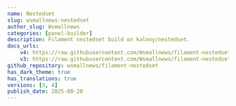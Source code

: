 ```yaml
---
name: Nestedset
slug: wsmallnews-nestedset
author_slug: Wsmallnews
categories: [panel-builder]
description: Filament nestedset build on kalnoy/nestedset.
docs_urls:
    v4: https://raw.githubusercontent.com/Wsmallnews/filament-nestedset/refs/heads/v2/README.md
    v3: https://raw.githubusercontent.com/Wsmallnews/filament-nestedset/refs/heads/v1/README.md
github_repository: wsmallnews/filament-nestedset
has_dark_theme: true
has_translations: true
versions: [3, 4]
publish_date: 2025-08-20
---
```

